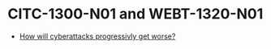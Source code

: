 # CITC-1300-N01 and WEBT-1320-N01

<ul>
<li><a href="How_will_cyberattacks_progressivly_get_worse?/index.html" target="_blank">How will cyberattacks progressivly get worse?</a></li>
<ul>
